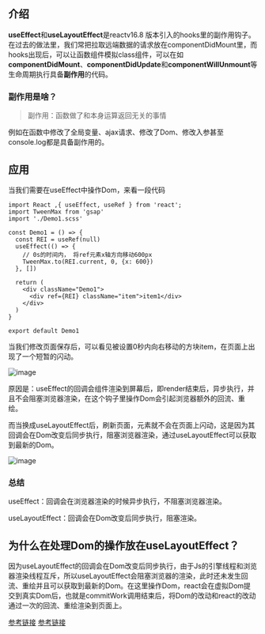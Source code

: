 ## 介绍 
 **useEffect**和**useLayoutEffect**是reactv16.8 版本引入的hooks里的副作用钩子。在过去的做法里，我们常把拉取远端数据的请求放在componentDidMount里，而hooks出现后，可以让函数组件模拟class组件，可以在如**componentDidMount**、**componentDidUpdate**和**componentWillUnmount**等生命周期执行具备**副作用**的代码。

### 副作用是啥？
> 副作用：函数做了和本身运算返回无关的事情

  例如在函数中修改了全局变量、ajax请求、修改了Dom、修改入参甚至console.log都是具备副作用的。

## 应用
  当我们需要在useEffect中操作Dom，来看一段代码
```Jsx
import React ,{ useEffect, useRef } from 'react';
import TweenMax from 'gsap'
import './Demo1.scss'

const Demo1 = () => {
  const REI = useRef(null)
  useEffect(() => {
    // 0s的时间内， 将ref元素x轴方向移动600px
    TweenMax.to(REI.current, 0, {x: 600})
  }, [])

  return (
    <div className="Demo1">
      <div ref={REI} className="item">item1</div>
    </div>
  )
}

export default Demo1

```

  当我们修改页面保存后，可以看见被设置0秒内向右移动的方块item，在页面上出现了一个短暂的闪动。

![image](https://upload-images.jianshu.io/upload_images/8641818-b98fb38e8977d661.gif)

  原因是：useEffect的回调会组件渲染到屏幕后，即render结束后，异步执行，并且不会阻塞浏览器渲染，在这个钩子里操作Dom会引起浏览器额外的回流、重绘。

  而当换成useLayoutEffect后，刷新页面，元素就不会在页面上闪动，这是因为其回调会在Dom改变后同步执行，阻塞浏览器渲染，通过useLayoutEffect可以获取到最新的Dom。

![image](https://user-images.githubusercontent.com/48883217/99361241-c22c2d00-28ec-11eb-8cbf-07d23d164460.png)

### 总结
  useEffect：回调会在浏览器渲染的时候异步执行，不阻塞浏览器渲染。

  useLayoutEffect：回调会在Dom改变后同步执行，阻塞渲染。

## 为什么在处理Dom的操作放在useLayoutEffect？
  因为useLayoutEffect的回调会在Dom改变后同步执行，由于Js的引擎线程和浏览器渲染线程互斥，所以useLayoutEffect会阻塞浏览器的渲染，此时还未发生回流、重绘并且可以获取到最新的Dom。在这里操作Dom，react会在虚拟Dom提交到真实Dom后，也就是commitWork调用结束后，将Dom的改动和react的改动通过一次的回流、重绘渲染到页面上。

[参考链接](https://www.jianshu.com/p/412c874c5add)
[参考链接](http://www.ruanyifeng.com/blog/2019/09/react-hooks.html)